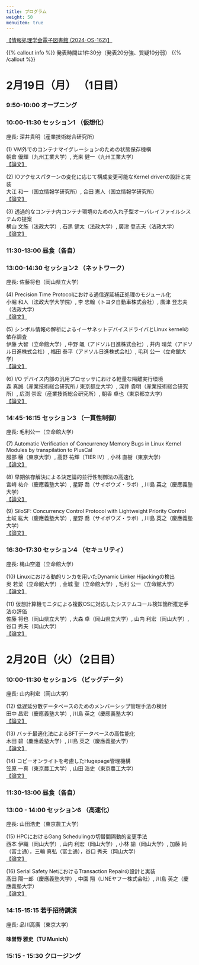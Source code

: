 ```yaml
---
title: プログラム
weight: 50
menuitem: true
---
```

[【情報処理学会電子図書館 (2024-OS-162)】](https://ipsj.ixsq.nii.ac.jp/ej/index.php?action=pages_view_main&active_action=repository_view_main_item_snippet&index_id=11510&pn=1&count=20&order=7&lang=japanese&page_id=13&block_id=8)

{{% callout info %}}
発表時間は1件30分（発表20分強、質疑10分弱）
{{% /callout %}}

# 2月19日（月） （1日目）

### 9:50-10:00 オープニング

### 10:00-11:30 セッション1 （仮想化）
座長: 深井貴明（産業技術総合研究所）

(1) VM外でのコンテナマイグレーションのための状態保存機構<br>
    朝倉 優輝（九州工業大学）, 光来 健一（九州工業大学）<br>
    [【論文】](http://id.nii.ac.jp/1001/00232260/)

(2) IOアクセスパターンの変化に応じて構成変更可能なKernel driverの設計と実装<br>
    大江 和一（国立情報学研究所）, 合田 憲人（国立情報学研究所）<br>
    [【論文】](http://id.nii.ac.jp/1001/00232261/)

(3) 透過的なコンテナ内コンテナ環境のための入れ子型オーバレイファイルシステムの提案<br>
    横山 文施（法政大学）, 石黒 健太（法政大学）, 廣津 登志夫（法政大学）<br>
    [【論文】](http://id.nii.ac.jp/1001/00232262/)

### 11:30-13:00 昼食（各自）

### 13:00-14:30 セッション2 （ネットワーク）
座長: 佐藤将也（岡山県立大学）

(4) Precision Time Protocolにおける通信遅延補正処理のモジュール化<br>
    小堀 和人（法政大学大学院）, 李 忠翰（トヨタ自動車株式会社）, 廣津 登志夫（法政大学）<br>
    [【論文】](http://id.nii.ac.jp/1001/00232263/)

(5) シンボル情報の解析によるイーサネットデバイスドライバとLinux kernelの依存調査<br>
    伊藤 大智（立命館大学）, 中野 颯（アドソル日進株式会社）, 井内 晴菜（アドソル日進株式会社）, 福田 泰平（アドソル日進株式会社）, 毛利 公一（立命館大学）<br>
    [【論文】](http://id.nii.ac.jp/1001/00232264/)

(6) I/O デバイス内部の汎用プロセッサにおける軽量な隔離実行環境<br>
    森 真誠（産業技術総合研究所 / 東京都立大学）, 深井 貴明（産業技術総合研究所）, 広渕 崇宏（産業技術総合研究所）, 朝香 卓也（東京都立大学）<br>
    [【論文】](http://id.nii.ac.jp/1001/00232265/)

### 14:45-16:15 セッション3 （一貫性制御）
座長: 毛利公一（立命館大学）

(7) Automatic Verification of Concurrency Memory Bugs in Linux Kernel Modules by transpilation to PlusCal<br>
服部 穣（東京大学）, 高野 祐輝（TIER IV）, 小林 直樹（東京大学）<br>
    [【論文】](https://ipsj.ixsq.nii.ac.jp/ej/?action=repository_uri&item_id=232376)

(8) 早期依存解決による決定論的並行性制御法の高速化<br>
宮﨑 祐介（慶應義塾大学）, 星野 喬（サイボウズ・ラボ）, 川島 英之（慶應義塾大学）<br>
    [【論文】](http://id.nii.ac.jp/1001/00232266/)

(9) SiloSF: Concurrency Control Protocol with Lightweight Priority Control<br>
土岐 紘大（慶應義塾大学）, 星野 喬（サイボウズ・ラボ）, 川島 英之（慶應義塾大学）<br>
    [【論文】](https://ipsj.ixsq.nii.ac.jp/ej/?action=repository_uri&item_id=232378)

### 16:30-17:30 セッション4 （セキュリティ）
座長: 穐山空道（立命館大学）

(10) Linuxにおける動的リンカを用いたDynamic Linker Hijackingの検出<br>
奥 若菜（立命館大学）, 金城 聖（立命館大学）, 毛利 公一（立命館大学）<br>
    [【論文】](https://ipsj.ixsq.nii.ac.jp/ej/?action=repository_uri&item_id=232379)

(11) 仮想計算機モニタによる複数OSに対応したシステムコール検知箇所推定手法の評価<br>
佐藤 将也（岡山県立大学）, 大森 卓（岡山県立大学）, 山内 利宏（岡山大学）, 谷口 秀夫（岡山大学）<br>
    [【論文】](http://id.nii.ac.jp/1001/00232267/)


# 2月20日（火）（2日目）

### 10:00-11:30 セッション5 （ビッグデータ）
座長: 山内利宏（岡山大学）

(12) 低遅延分散データベースのためのメンバーシップ管理手法の検討<br>
田中 昌宏（慶應義塾大学）, 川島 英之（慶應義塾大学）<br>
    [【論文】](http://id.nii.ac.jp/1001/00232268/)

(13) バッチ最適化法によるBFTデータベースの高性能化<br>
木田 碧（慶應義塾大学）, 川島 英之（慶應義塾大学）<br>
    [【論文】](https://ipsj.ixsq.nii.ac.jp/ej/?action=repository_uri&item_id=232382)

(14) コピーオンライトを考慮したHugepage管理機構<br>
笠原 一真（東京農工大学）, 山田 浩史（東京農工大学）<br>
    [【論文】](http://id.nii.ac.jp/1001/00232269/)

### 11:30-13:00 昼食（各自）

### 13:00 - 14:00 セッション6 （高速化）
座長: 山田浩史（東京農工大学）

(15) HPCにおけるGang Schedulingの切替間隔動的変更手法<br>
西本 伊織（岡山大学）, 山内 利宏（岡山大学）, 小林 諭（岡山大学）, 加藤 純（富士通），三輪 真弘（富士通），谷口 秀夫（岡山大学）<br>
    [【論文】](http://id.nii.ac.jp/1001/00232270/)

(16) Serial Safety NetにおけるTransaction Repairの設計と実装<br>
髙田 陽一郎（慶應義塾大学）, 中園 翔（LINEヤフー株式会社）, 川島 英之（慶應義塾大学）<br>
    [【論文】](http://id.nii.ac.jp/1001/00232271/)

### 14:15-15:15 若手招待講演
座長: 品川高廣（東京大学）

#### 味曽野 雅史（TU Munich）

### 15:15 - 15:30 クロージング

